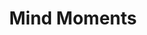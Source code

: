 ---
hackday: "14-newcastle"
title: "Mind Moments"
summary: "Mind Moments"
team:
  - "@JamMcllroy"
  - "@jakelaurie"
  - "@katiecarnie"
  - "Jenny Williams"
  - "Kev Wentworth"
  - "@bannypotter"
  - "Martyn Quinlan"
  - "Richard Hammon"
  - "@tom__gorman"
links:
  website: http://o514r4.axshare.com/#g=1&p=home
---